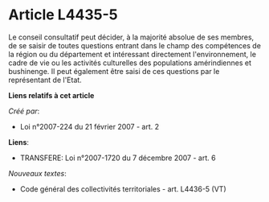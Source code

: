 # Article L4435-5

Le conseil consultatif peut décider, à la majorité absolue de ses membres, de se saisir de toutes questions entrant dans le
champ des compétences de la région ou du département et intéressant directement l'environnement, le cadre de vie ou les
activités culturelles des populations amérindiennes et bushinenge. Il peut également être saisi de ces questions par le
représentant de l'Etat.

**Liens relatifs à cet article**

_Créé par_:

  - Loi n°2007-224 du 21 février 2007 - art. 2

**Liens**:

  - TRANSFERE: Loi n°2007-1720 du 7 décembre 2007 - art. 6

_Nouveaux textes_:

  - Code général des collectivités territoriales - art. L4436-5 (VT)

